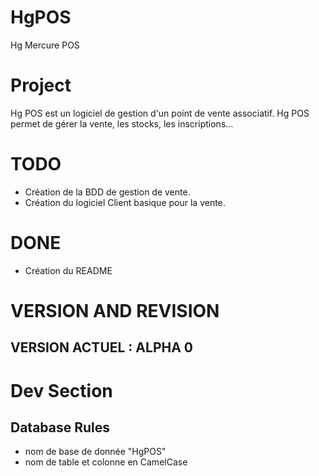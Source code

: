 # HgPOS
Hg Mercure POS

# Project
Hg POS est un logiciel de gestion d'un point de vente associatif.
Hg POS permet de gérer la vente, les stocks, les inscriptions...

# TODO
- Création de la BDD de gestion de vente.
- Création du logiciel Client basique pour la vente.

# DONE
- Création du README

# VERSION AND REVISION
## VERSION ACTUEL : ALPHA 0

# Dev Section

## Database Rules
- nom de base de donnée "HgPOS"
- nom de table et colonne en CamelCase